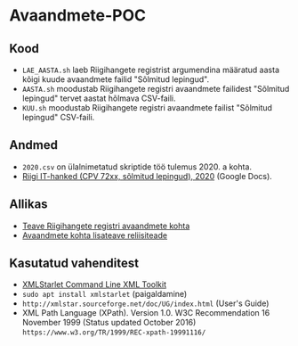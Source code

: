 # Avaandmete-POC

## Kood

- `LAE_AASTA.sh` laeb Riigihangete registrist argumendina määratud aasta kõigi kuude avaandmete
failid "Sõlmitud lepingud".
- `AASTA.sh` moodustab Riigihangete registri avaandmete failidest "Sõlmitud lepingud" tervet aastat hõlmava CSV-faili.
- `KUU.sh` moodustab Riigihangete registri avaandmete failist "Sõlmitud lepingud" CSV-faili.

## Andmed

- `2020.csv` on ülalnimetatud skriptide töö tulemus 2020. a kohta.
- [Riigi IT-hanked (CPV 72xx, sõlmitud lepingud), 2020](https://docs.google.com/spreadsheets/d/199FBDvMDKyIWTbPbE8EPhr5sHBfRtZufusevGoyIyxU/edit?usp=sharing)  (Google Docs).

## Allikas

- [Teave Riigihangete registri avaandmete kohta](https://riigihanked.riik.ee/rhr-web/#/open-data)
- [Avaandmete kohta lisateave reliisiteade](https://www.rahandusministeerium.ee/sites/default/files/erhri_versioon_4.6_tootes_12.08.2020.pdf)

## Kasutatud vahenditest

- [XMLStarlet Command Line XML Toolkit](http://xmlstar.sourceforge.net/overview.php)
- `sudo apt install xmlstarlet`  (paigaldamine)
- `http://xmlstar.sourceforge.net/doc/UG/index.html`  (User's Guide)
- XML Path Language (XPath). Version 1.0. W3C Recommendation 16 November 1999 (Status updated October 2016) `https://www.w3.org/TR/1999/REC-xpath-19991116/` 

